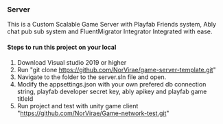 ### Server

This is a Custom Scalable Game Server with Playfab Friends system, Ably chat pub sub system and FluentMigrator Integrator Integrated with ease.


#### Steps to run this project on your local
1. Download Visual studio 2019 or higher
3. Run "git clone https://github.com/NorVirae/game-server-template.git"
4. Navigate to the folder to the server.sln file and open.
5. Modify the appsettings.json with your own prefered db connection string, playfab developer secret key, ably apikey and playfab game titleId
6. Run project and test with unity game client "https://github.com/NorVirae/Game-network-test.git"